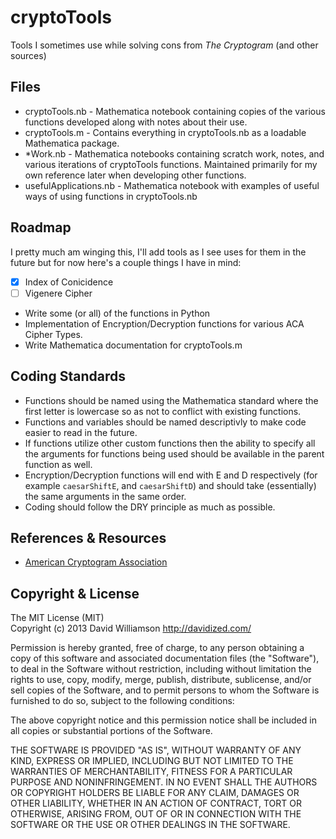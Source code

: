 # cryptoTools
Tools I sometimes use while solving cons from _The Cryptogram_ (and other sources)

## Files
- cryptoTools.nb - Mathematica notebook containing copies of the various functions developed along with notes about their use.
- cryptoTools.m - Contains everything in cryptoTools.nb as a loadable Mathematica package.
- *Work.nb - Mathematica notebooks containing scratch work, notes, and various iterations of cryptoTools functions. Maintained primarily for my own reference later when developing other functions.
- usefulApplications.nb - Mathematica notebook with examples of useful ways of using functions in cryptoTools.nb

## Roadmap
I pretty much am winging this, I'll add tools as I see uses for them in the future but for now here's a couple things I have in mind:

- [x] Index of Conicidence
- [ ] Vigenere Cipher
-  Write some (or all) of the functions in Python
- Implementation of Encryption/Decryption functions for various ACA Cipher Types.
- Write Mathematica documentation for cryptoTools.m

## Coding Standards
- Functions should be named using the Mathematica standard where the first letter is lowercase so as not to conflict with existing functions.
- Functions and variables should be named descriptivly to make code easier to read in the future.
- If functions utilize other custom functions then the ability to specify all the arguments for functions being used should be available in the parent function as well.
- Encryption/Decryption functions will end with E and D respectively (for example ```caesarShiftE```, and ```caesarShiftD```) and should take (essentially) the same arguments in the same order.
- Coding should follow the DRY principle as much as possible.

## References & Resources
- [American Cryptogram Association](http://www.cryptogram.org/)

## Copyright & License
 The MIT License (MIT)  
Copyright (c) 2013 David Williamson <http://davidized.com/>
 
Permission is hereby granted, free of charge, to any person obtaining a copy of this software and associated documentation files (the "Software"), to deal in the Software without restriction, including without limitation the rights to use, copy, modify, merge, publish, distribute, sublicense, and/or sell copies of the Software, and to permit persons to whom the Software is furnished to do so, subject to the following conditions:
 
The above copyright notice and this permission notice shall be included in all copies or substantial portions of the Software.
 
THE SOFTWARE IS PROVIDED "AS IS", WITHOUT WARRANTY OF ANY KIND, EXPRESS OR IMPLIED, INCLUDING BUT NOT LIMITED TO THE WARRANTIES OF MERCHANTABILITY, FITNESS FOR A PARTICULAR PURPOSE AND NONINFRINGEMENT. IN NO EVENT SHALL THE AUTHORS OR COPYRIGHT HOLDERS BE LIABLE FOR ANY CLAIM, DAMAGES OR OTHER LIABILITY, WHETHER IN AN ACTION OF CONTRACT, TORT OR OTHERWISE, ARISING FROM, OUT OF OR IN CONNECTION WITH THE SOFTWARE OR THE USE OR OTHER DEALINGS IN THE SOFTWARE.

